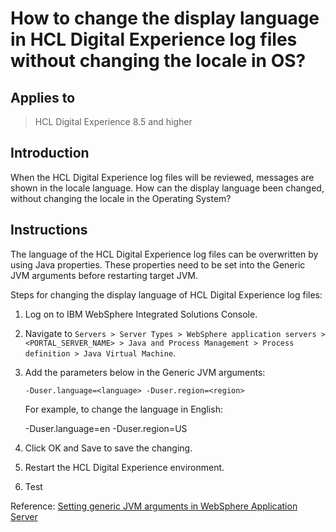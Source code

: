 # How to change the display language in HCL Digital Experience log files without changing the locale in OS?

## Applies to

> HCL Digital Experience 8.5 and higher

## Introduction

When the HCL Digital Experience log files will be reviewed, messages are shown in the locale language. How can the display language been changed, without changing the locale in the Operating System?

## Instructions

The language of the HCL Digital Experience log files can be overwritten by using Java properties. These properties need to be set into the Generic JVM arguments before restarting target JVM.

Steps for changing the display language of HCL Digital Experience log files:

1. Log on to IBM WebSphere Integrated Solutions Console.  

2. Navigate to `Servers > Server Types > WebSphere application servers > <PORTAL_SERVER_NAME> > Java and Process Management > Process definition > Java Virtual Machine`.

3. Add the parameters below in the Generic JVM arguments:

      `-Duser.language=<language> -Duser.region=<region>`

   For example, to change the language in English:

      -Duser.language=en -Duser.region=US  

4. Click OK and Save to save the changing.

5. Restart the HCL Digital Experience environment.

6. Test  

Reference:
[Setting generic JVM arguments in WebSphere Application Server](https://www.ibm.com/support/pages/setting-generic-jvm-arguments-websphere-application-server)
